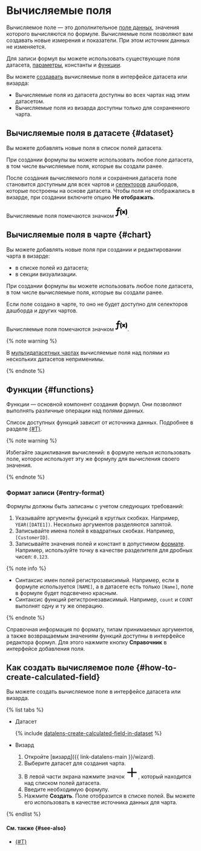 # Вычисляемые поля

Вычисляемое поле — это дополнительное [поле данных](../dataset/index.md#field), значения которого вычисляются по формуле.
Вычисляемые поля позволяют вам создавать новые измерения и показатели.
При этом источник данных не изменяется.

Для записи формул вы можете использовать существующие поля датасета, [параметры](../parameters.md), константы и [функции](#functions).

Вы можете [создавать](#how-to-create-calculated-field) вычисляемые поля в интерфейсе датасета или визарда:

* Вычисляемые поля из датасета доступны во всех чартах над этим датасетом.
* Вычисляемые поля из визарда доступны только для сохраненного чарта.

## Вычисляемые поля в датасете {#dataset}

Вы можете добавлять новые поля в список полей датасета.

При создании формулы вы можете использовать любое поле датасета, в том числе вычисляемые поля, которые вы создали ранее.  

После создания вычисляемого поля и сохранения датасета поле становится доступным для всех чартов и [селекторов](../../dashboard/selector.md) дашбордов, которые построены на основе датасета.
Чтобы поля не отображались в визарде, при создании включите опцию **Не отображать**.

Вычисляемые поля помечаются значком ![image](../../../_assets/console-icons/function.svg).

## Вычисляемые поля в чарте {#chart}

Вы можете добавлять новые поля при создании и редактировании чарта в визарде:

* в списке полей из датасета;
* в секции визуализации.

При создании формулы вы можете использовать любое поле датасета, в том числе вычисляемые поля, которые вы создали ранее.  

Если поле создано в чарте, то оно не будет доступно для селекторов дашборда и других чартов.

Вычисляемые поля помечаются значком ![image](../../../_assets/console-icons/function.svg).

{% note warning %}

В [мультидатасетных чартах](../chart/index.md#multi-dataset-charts) вычисляемые поля над полями из нескольких датасетов неприменимы.

{% endnote %}

## Функции {#functions}

Функции — основной компонент создания формул. Они позволяют выполнять различные операции над полями данных.

Список доступных функций зависит от источника данных. Подробнее в разделе [{#T}](../../function-ref/availability.md).

{% note warning %}

Избегайте зацикливания вычислений: в формуле нельзя использовать поле, которое использует эту же формулу для вычисления своего значения.

{% endnote %}


### Формат записи {#entry-format}

Формулы должны быть записаны с учетом следующих требований:

1. Указывайте аргументы функций в круглых скобках. Например, `YEAR([DATE1])`. Несколько аргументов разделяются запятой.
1. Записывайте имена полей в квадратных скобках. Например, `[CustomerID]`.
1. Записывайте значения полей и констант в допустимом [формате](../dataset/index.md#data-types). Например, используйте точку в качестве разделителя для дробных чисел: `0.123`.

{% note info %}

* Синтаксис имен полей регистрозависимый. Например, если в формуле используется `[NAME]`, а в датасете есть только `[Name]`, поле в формуле будет подсвечено красным.
* Синтаксис функций регистронезависимый. Например, `count` и `COUNT` выполнят одну и ту же операцию.

{% endnote %}

Справочная информация по формату, типам принимаемых аргументов, а также возвращаемым значениям функций доступны в интерфейсе редактора формул.
Для этого нажмите кнопку **Справочник** в интерфейсе добавления поля.

## Как создать вычисляемое поле {#how-to-create-calculated-field}

Вы можете создать вычисляемое поле в интерфейсе датасета или визарда.

{% list tabs %}

- Датасет

  {% include [datalens-create-calculated-field-in-dataset](../../../_includes/datalens/operations/datalens-create-calculated-field-in-dataset.md) %}

- Визард

  1. Откройте [визард]({{ link-datalens-main }}/wizard).
  1. Выберите датасет для создания чарта.
  1. В левой части экрана нажмите значок **![image](../../../_assets/console-icons/plus.svg)**, который находится над списком полей датасета.
  1. Введите необходимую формулу.
  1. Нажмите **Создать**. Поле отобразится в списке полей. Вы можете его использовать в качестве источника данных для чарта.

{% endlist %}

#### См. также {#see-also}
- [{#T}](../../operations/dataset/create-field.md)
